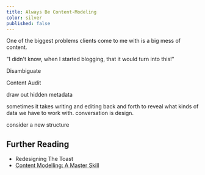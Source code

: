 ```yaml
---
title: Always Be Content-Modeling
color: silver
published: false
---
```


One of the biggest problems clients come to me with is a big mess of content.

"I didn't know, when I started blogging, that it would turn into this!"

Disambiguate

Content Audit

draw out hidden metadata

sometimes it takes writing and editing back and forth to reveal what kinds of data we have to work with. conversation is design.

consider a new structure

## Further Reading

- Redesigning The Toast
- [Content Modelling: A Master Skill](https://alistapart.com/article/content-modelling-a-master-skill)
